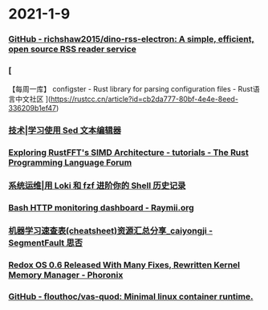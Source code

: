 
# 2021-1-9

### [GitHub - richshaw2015/dino-rss-electron: A simple, efficient, open source RSS reader service](https://github.com/richshaw2015/dino-rss-electron)

### [
【每周一库】 configster - Rust library for parsing configuration files - Rust语言中文社区
](https://rustcc.cn/article?id=cb2da777-80bf-4e4e-8eed-336209b1ef47)

### [技术|学习使用 Sed 文本编辑器](https://linux.cn/article-12992-1.html)

### [Exploring RustFFT's SIMD Architecture - tutorials - The Rust Programming Language Forum](https://users.rust-lang.org/t/exploring-rustffts-simd-architecture/53780)

### [系统运维|用 Loki 和 fzf 进阶你的 Shell 历史记录](https://linux.cn/article-12988-1.html)

### [Bash HTTP monitoring dashboard - Raymii.org](https://raymii.org/s/software/Bash_HTTP_Monitoring_Dashboard.html)

### [机器学习速查表(cheatsheet)资源汇总分享_caiyongji - SegmentFault 思否](https://segmentfault.com/a/1190000038534450)

### [Redox OS 0.6 Released With Many Fixes, Rewritten Kernel Memory Manager - Phoronix](https://www.phoronix.com/scan.php?page=news_item&px=Redox-OS-0.6-Released)

### [GitHub - flouthoc/vas-quod: Minimal linux container runtime.](https://github.com/flouthoc/vas-quod)
